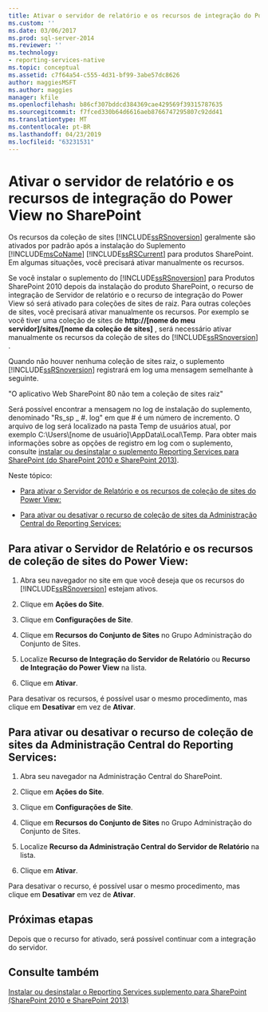 ```yaml
---
title: Ativar o servidor de relatório e os recursos de integração do Power View no SharePoint | Microsoft Docs
ms.custom: ''
ms.date: 03/06/2017
ms.prod: sql-server-2014
ms.reviewer: ''
ms.technology:
- reporting-services-native
ms.topic: conceptual
ms.assetid: c7f64a54-c555-4d31-bf99-3abe57dc8626
author: maggiesMSFT
ms.author: maggies
manager: kfile
ms.openlocfilehash: b86cf307bddcd384369cae429569f39315787635
ms.sourcegitcommit: f7fced330b64d6616aeb8766747295807c92dd41
ms.translationtype: MT
ms.contentlocale: pt-BR
ms.lasthandoff: 04/23/2019
ms.locfileid: "63231531"
---
```

# <a name="activate-the-report-server-and-power-view-integration-features-in-sharepoint"></a>Ativar o servidor de relatório e os recursos de integração do Power View no SharePoint
  Os recursos da coleção de sites [!INCLUDE[ssRSnoversion](../includes/ssrsnoversion-md.md)] geralmente são ativados por padrão após a instalação do Suplemento [!INCLUDE[msCoName](../includes/msconame-md.md)] [!INCLUDE[ssRSCurrent](../includes/ssrscurrent-md.md)] para produtos SharePoint. Em algumas situações, você precisará ativar manualmente os recursos.  
  
 Se você instalar o suplemento do [!INCLUDE[ssRSnoversion](../includes/ssrsnoversion-md.md)] para Produtos SharePoint 2010 depois da instalação do produto SharePoint, o recurso de integração de Servidor de relatório e o recurso de integração do Power View só será ativado para coleções de sites de raiz. Para outras coleções de sites, você precisará ativar manualmente os recursos. Por exemplo se você tiver uma coleção de sites de **http://[nome do meu servidor]/sites/[nome da coleção de sites]** , será necessário ativar manualmente os recursos da coleção de sites do [!INCLUDE[ssRSnoversion](../includes/ssrsnoversion-md.md)] .  
  
 Quando não houver nenhuma coleção de sites raiz, o suplemento [!INCLUDE[ssRSnoversion](../includes/ssrsnoversion-md.md)] registrará em log uma mensagem semelhante à seguinte.  
  
 "O aplicativo Web SharePoint 80 não tem a coleção de sites raiz"  
  
 Será possível encontrar a mensagem no log de instalação do suplemento, denominado "Rs_sp _ #. log" em que # é um número de incremento. O arquivo de log será localizado na pasta Temp de usuários atual, por exemplo C:\Users\\[nome de usuário]\AppData\Local\Temp. Para obter mais informações sobre as opções de registro em log com o suplemento, consulte [instalar ou desinstalar o suplemento Reporting Services para SharePoint &#40;do SharePoint 2010 e SharePoint 2013&#41;](install-windows/install-or-uninstall-the-reporting-services-add-in-for-sharepoint.md).  
  
 Neste tópico:  
  
-   [Para ativar o Servidor de Relatório e os recursos de coleção de sites do Power View:](#bkmk_features)  
  
-   [Para ativar ou desativar o recurso de coleção de sites da Administração Central do Reporting Services:](#bkmk_centraladmin)  
  
##  <a name="bkmk_features"></a> Para ativar o Servidor de Relatório e os recursos de coleção de sites do Power View:  
  
1.  Abra seu navegador no site em que você deseja que os recursos do [!INCLUDE[ssRSnoversion](../includes/ssrsnoversion-md.md)] estejam ativos.  
  
2.  Clique em **Ações do Site**.  
  
3.  Clique em **Configurações de Site**.  
  
4.  Clique em **Recursos do Conjunto de Sites** no Grupo Administração do Conjunto de Sites.  
  
5.  Localize **Recurso de Integração do Servidor de Relatório** ou **Recurso de Integração do Power View** na lista.  
  
6.  Clique em **Ativar**.  
  
 Para desativar os recursos, é possível usar o mesmo procedimento, mas clique em **Desativar** em vez de **Ativar**.  
  
##  <a name="bkmk_centraladmin"></a> Para ativar ou desativar o recurso de coleção de sites da Administração Central do Reporting Services:  
  
1.  Abra seu navegador na Administração Central do SharePoint.  
  
2.  Clique em **Ações do Site**.  
  
3.  Clique em **Configurações de Site**.  
  
4.  Clique em **Recursos do Conjunto de Sites** no Grupo Administração do Conjunto de Sites.  
  
5.  Localize **Recurso da Administração Central do Servidor de Relatório** na lista.  
  
6.  Clique em **Ativar**.  
  
 Para desativar o recurso, é possível usar o mesmo procedimento, mas clique em **Desativar** em vez de **Ativar**.  
  
## <a name="next-steps"></a>Próximas etapas  
 Depois que o recurso for ativado, será possível continuar com a integração do servidor.  
  
## <a name="see-also"></a>Consulte também  
 [Instalar ou desinstalar o Reporting Services suplemento para SharePoint &#40;SharePoint 2010 e SharePoint 2013&#41;](install-windows/install-or-uninstall-the-reporting-services-add-in-for-sharepoint.md)  
  
  
